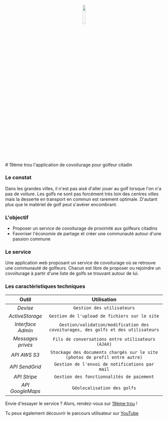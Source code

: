<p align="center"><img width=12.5% src="https://github.com/rorymcllroy/dixneuvieme-golf/blob/new-development/app/assets/images/logo-temp.png"></p>
# 19ème trou l'application de covoiturage pour golfeur citadin

### Le constat

Dans les grandes villes, il n'est pas aisé d'aller jouer au golf lorsque l'on n'a pas de voiture. Les golfs ne sont pas forcément très loin des centres villes mais la desserte en transport en commun est rarement optimale. D'autant plus que le matériel de golf peut s'avérer encombrant.

### L'objectif

* Proposer un service de covoiturage de proximité aux golfeurs citadins
* Favoriser l'économie de partage et créer une communauté autour d'une passion commune

### Le service

Une application web proposant un service de covoiturage où se retrouve une communauté de golfeurs. Chacun est libre de proposer ou rejoindre un covoiturage à partir d'une liste de golfs se trouvant autour de lui. 

### Les caractéristiques techniques

Outil | Utilisation |
:---: | :---: 
*Devise* | `Gestion des utilisateurs` |
*ActiveStorage* | `Gestion de l'upload de fichiers sur le site` |
*Interface Admin* | `Gestion/validation/modification des covoiturages, des golfs et des utilisateurs` |
*Messages privés* | `Fils de conversations entre utilisateurs (AJAX)` |
*API AWS S3* | `Stockage des documents chargés sur le site (photos de profil entre autre)` | 
*API SendGrid* | `Gestion de l'envoi de notifications par mail` | 
*API Stripe* | `Gestion des fonctionnalités de paiement` |
*API GoogleMaps* | `Géolocalisation des golfs` |

Envie d'essayer le service ? Alors, rendez-vous sur [19ème trou](https://dixneuvieme-golf.herokuapp.com/) !

Tu peux également découvrir le parcours utilisateur sur [YouTube](https://youtu.be/iisaiDft3aE)


